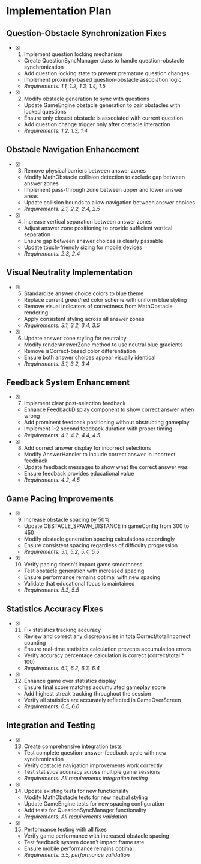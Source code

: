 # Implementation Plan

## Question-Obstacle Synchronization Fixes

- [x] 1. Implement question locking mechanism
  - Create QuestionSyncManager class to handle question-obstacle synchronization
  - Add question locking state to prevent premature question changes
  - Implement proximity-based question-obstacle association logic
  - _Requirements: 1.1, 1.2, 1.3, 1.4, 1.5_

- [x] 2. Modify obstacle generation to sync with questions
  - Update GameEngine obstacle generation to pair obstacles with locked questions
  - Ensure only closest obstacle is associated with current question
  - Add question change trigger only after obstacle interaction
  - _Requirements: 1.2, 1.3, 1.4_

## Obstacle Navigation Enhancement

- [x] 3. Remove physical barriers between answer zones
  - Modify MathObstacle collision detection to exclude gap between answer zones
  - Implement pass-through zone between upper and lower answer areas
  - Update collision bounds to allow navigation between answer choices
  - _Requirements: 2.1, 2.2, 2.4, 2.5_

- [x] 4. Increase vertical separation between answer zones
  - Adjust answer zone positioning to provide sufficient vertical separation
  - Ensure gap between answer choices is clearly passable
  - Update touch-friendly sizing for mobile devices
  - _Requirements: 2.3, 2.4_

## Visual Neutrality Implementation

- [x] 5. Standardize answer choice colors to blue theme
  - Replace current green/red color scheme with uniform blue styling
  - Remove visual indicators of correctness from MathObstacle rendering
  - Apply consistent styling across all answer zones
  - _Requirements: 3.1, 3.2, 3.4, 3.5_

- [x] 6. Update answer zone styling for neutrality
  - Modify renderAnswerZone method to use neutral blue gradients
  - Remove isCorrect-based color differentiation
  - Ensure both answer choices appear visually identical
  - _Requirements: 3.1, 3.2, 3.4_

## Feedback System Enhancement

- [x] 7. Implement clear post-selection feedback
  - Enhance FeedbackDisplay component to show correct answer when wrong
  - Add prominent feedback positioning without obstructing gameplay
  - Implement 1-2 second feedback duration with proper timing
  - _Requirements: 4.1, 4.2, 4.4, 4.5_

- [x] 8. Add correct answer display for incorrect selections
  - Modify AnswerHandler to include correct answer in incorrect feedback
  - Update feedback messages to show what the correct answer was
  - Ensure feedback provides educational value
  - _Requirements: 4.2, 4.5_

## Game Pacing Improvements

- [x] 9. Increase obstacle spacing by 50%
  - Update OBSTACLE_SPAWN_DISTANCE in gameConfig from 300 to 450
  - Modify obstacle generation spacing calculations accordingly
  - Ensure consistent spacing regardless of difficulty progression
  - _Requirements: 5.1, 5.2, 5.4, 5.5_

- [x] 10. Verify pacing doesn't impact game smoothness
  - Test obstacle generation with increased spacing
  - Ensure performance remains optimal with new spacing
  - Validate that educational focus is maintained
  - _Requirements: 5.3, 5.5_

## Statistics Accuracy Fixes

- [x] 11. Fix statistics tracking accuracy
  - Review and correct any discrepancies in totalCorrect/totalIncorrect counting
  - Ensure real-time statistics calculation prevents accumulation errors
  - Verify accuracy percentage calculation is correct (correct/total * 100)
  - _Requirements: 6.1, 6.2, 6.3, 6.4_

- [x] 12. Enhance game over statistics display
  - Ensure final score matches accumulated gameplay score
  - Add highest streak tracking throughout the session
  - Verify all statistics are accurately reflected in GameOverScreen
  - _Requirements: 6.5, 6.6_

## Integration and Testing

- [x] 13. Create comprehensive integration tests
  - Test complete question-answer-feedback cycle with new synchronization
  - Verify obstacle navigation improvements work correctly
  - Test statistics accuracy across multiple game sessions
  - _Requirements: All requirements integration testing_

- [x] 14. Update existing tests for new functionality
  - Modify MathObstacle tests for new neutral styling
  - Update GameEngine tests for new spacing configuration
  - Add tests for QuestionSyncManager functionality
  - _Requirements: All requirements validation_

- [x] 15. Performance testing with all fixes
  - Verify game performance with increased obstacle spacing
  - Test feedback system doesn't impact frame rate
  - Ensure mobile performance remains optimal
  - _Requirements: 5.5, performance validation_